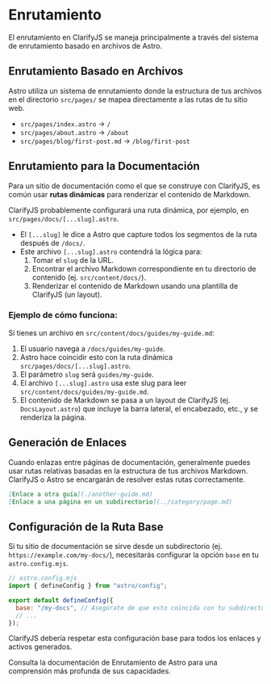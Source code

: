 # Enrutamiento

El enrutamiento en ClarifyJS se maneja principalmente a través del sistema de enrutamiento basado en archivos de Astro.

## Enrutamiento Basado en Archivos

Astro utiliza un sistema de enrutamiento donde la estructura de tus archivos en el directorio `src/pages/` se mapea directamente a las rutas de tu sitio web.

- `src/pages/index.astro` -> `/`
- `src/pages/about.astro` -> `/about`
- `src/pages/blog/first-post.md` -> `/blog/first-post`

## Enrutamiento para la Documentación

Para un sitio de documentación como el que se construye con ClarifyJS, es común usar **rutas dinámicas** para renderizar el contenido de Markdown.

ClarifyJS probablemente configurará una ruta dinámica, por ejemplo, en `src/pages/docs/[...slug].astro`.

- El `[...slug]` le dice a Astro que capture todos los segmentos de la ruta después de `/docs/`.
- Este archivo `[...slug].astro` contendrá la lógica para:
  1.  Tomar el `slug` de la URL.
  2.  Encontrar el archivo Markdown correspondiente en tu directorio de contenido (ej. `src/content/docs/`).
  3.  Renderizar el contenido de Markdown usando una plantilla de ClarifyJS (un layout).

### Ejemplo de cómo funciona:

Si tienes un archivo en `src/content/docs/guides/my-guide.md`:

1.  El usuario navega a `/docs/guides/my-guide`.
2.  Astro hace coincidir esto con la ruta dinámica `src/pages/docs/[...slug].astro`.
3.  El parámetro `slug` será `guides/my-guide`.
4.  El archivo `[...slug].astro` usa este slug para leer `src/content/docs/guides/my-guide.md`.
5.  El contenido de Markdown se pasa a un layout de ClarifyJS (ej. `DocsLayout.astro`) que incluye la barra lateral, el encabezado, etc., y se renderiza la página.

## Generación de Enlaces

Cuando enlazas entre páginas de documentación, generalmente puedes usar rutas relativas basadas en la estructura de tus archivos Markdown. ClarifyJS o Astro se encargarán de resolver estas rutas correctamente.

```markdown
[Enlace a otra guía](./another-guide.md)
[Enlace a una página en un subdirectorio](../category/page.md)
```

## Configuración de la Ruta Base

Si tu sitio de documentación se sirve desde un subdirectorio (ej. `https://example.com/my-docs/`), necesitarás configurar la opción `base` en tu `astro.config.mjs`.

```javascript
// astro.config.mjs
import { defineConfig } from "astro/config";

export default defineConfig({
  base: "/my-docs", // Asegúrate de que esto coincida con tu subdirectorio de despliegue
  // ...
});
```

ClarifyJS debería respetar esta configuración base para todos los enlaces y activos generados.

Consulta la documentación de Enrutamiento de Astro para una comprensión más profunda de sus capacidades.
